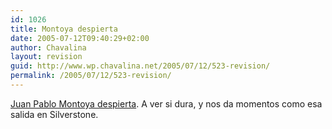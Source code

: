 ```yaml
---
id: 1026
title: Montoya despierta
date: 2005-07-12T09:40:29+02:00
author: Chavalina
layout: revision
guid: http://www.wp.chavalina.net/2005/07/12/523-revision/
permalink: /2005/07/12/523-revision/
---
```

<a href="http://www.formulamania.com/news/comentar.php?idpost=494" target="_blank">Juan Pablo Montoya despierta</a>. A ver si dura, y nos da momentos como esa salida en Silverstone.